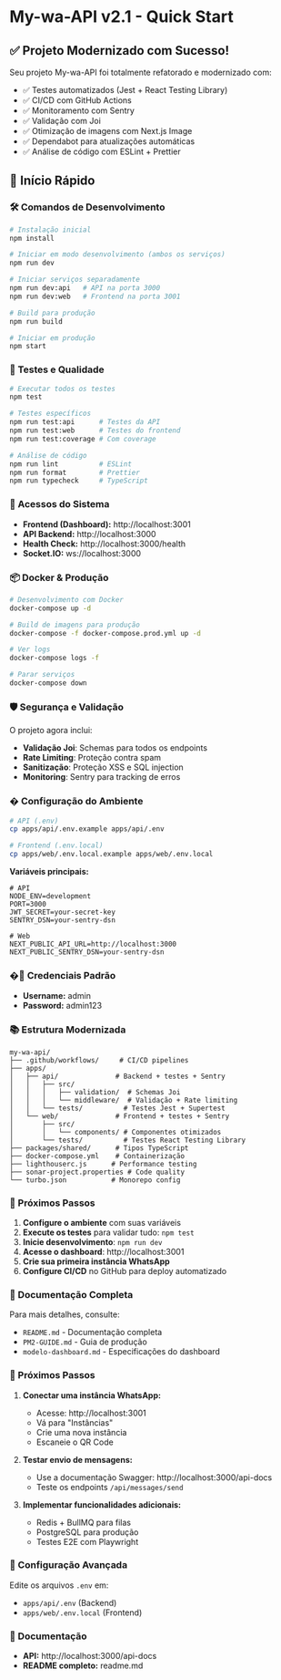 # My-wa-API v2.1 - Quick Start

## ✅ Projeto Modernizado com Sucesso!

Seu projeto My-wa-API foi totalmente refatorado e modernizado com:
- ✅ Testes automatizados (Jest + React Testing Library)
- ✅ CI/CD com GitHub Actions
- ✅ Monitoramento com Sentry
- ✅ Validação com Joi
- ✅ Otimização de imagens com Next.js Image
- ✅ Dependabot para atualizações automáticas
- ✅ Análise de código com ESLint + Prettier

## 🚀 Início Rápido

### 🛠 Comandos de Desenvolvimento

```bash
# Instalação inicial
npm install

# Iniciar em modo desenvolvimento (ambos os serviços)
npm run dev

# Iniciar serviços separadamente
npm run dev:api   # API na porta 3000
npm run dev:web   # Frontend na porta 3001

# Build para produção
npm run build

# Iniciar em produção
npm start
```

### 🧪 Testes e Qualidade

```bash
# Executar todos os testes
npm test

# Testes específicos
npm run test:api      # Testes da API
npm run test:web      # Testes do frontend
npm run test:coverage # Com coverage

# Análise de código
npm run lint          # ESLint
npm run format        # Prettier
npm run typecheck     # TypeScript
```

### 🚀 Acessos do Sistema

- **Frontend (Dashboard):** http://localhost:3001
- **API Backend:** http://localhost:3000
- **Health Check:** http://localhost:3000/health
- **Socket.IO:** ws://localhost:3000

### 📦 Docker & Produção

```bash
# Desenvolvimento com Docker
docker-compose up -d

# Build de imagens para produção
docker-compose -f docker-compose.prod.yml up -d

# Ver logs
docker-compose logs -f

# Parar serviços
docker-compose down
```

### 🛡️ Segurança e Validação

O projeto agora inclui:
- **Validação Joi**: Schemas para todos os endpoints
- **Rate Limiting**: Proteção contra spam
- **Sanitização**: Proteção XSS e SQL injection
- **Monitoring**: Sentry para tracking de erros

### � Configuração do Ambiente

```bash
# API (.env)
cp apps/api/.env.example apps/api/.env

# Frontend (.env.local)
cp apps/web/.env.local.example apps/web/.env.local
```

**Variáveis principais:**
```env
# API
NODE_ENV=development
PORT=3000
JWT_SECRET=your-secret-key
SENTRY_DSN=your-sentry-dsn

# Web
NEXT_PUBLIC_API_URL=http://localhost:3000
NEXT_PUBLIC_SENTRY_DSN=your-sentry-dsn
```

### �🔑 Credenciais Padrão

- **Username:** admin
- **Password:** admin123

### 📚 Estrutura Modernizada

```
my-wa-api/
├── .github/workflows/     # CI/CD pipelines
├── apps/
│   ├── api/              # Backend + testes + Sentry
│   │   ├── src/
│   │   │   ├── validation/  # Schemas Joi
│   │   │   └── middleware/  # Validação + Rate limiting
│   │   └── tests/          # Testes Jest + Supertest
│   └── web/              # Frontend + testes + Sentry
│       ├── src/
│       │   └── components/ # Componentes otimizados
│       └── tests/          # Testes React Testing Library
├── packages/shared/      # Tipos TypeScript
├── docker-compose.yml    # Containerização
├── lighthouserc.js      # Performance testing
├── sonar-project.properties # Code quality
└── turbo.json           # Monorepo config
```

### 🚀 Próximos Passos

1. **Configure o ambiente** com suas variáveis
2. **Execute os testes** para validar tudo: `npm test`
3. **Inicie desenvolvimento**: `npm run dev`
4. **Acesse o dashboard**: http://localhost:3001
5. **Crie sua primeira instância WhatsApp**
6. **Configure CI/CD** no GitHub para deploy automatizado

### 📖 Documentação Completa

Para mais detalhes, consulte:
- `README.md` - Documentação completa
- `PM2-GUIDE.md` - Guia de produção
- `modelo-dashboard.md` - Especificações do dashboard

### 🎯 Próximos Passos

1. **Conectar uma instância WhatsApp:**
   - Acesse: http://localhost:3001
   - Vá para "Instâncias"
   - Crie uma nova instância
   - Escaneie o QR Code

2. **Testar envio de mensagens:**
   - Use a documentação Swagger: http://localhost:3000/api-docs
   - Teste os endpoints `/api/messages/send`

3. **Implementar funcionalidades adicionais:**
   - Redis + BullMQ para filas
   - PostgreSQL para produção
   - Testes E2E com Playwright

### 🔧 Configuração Avançada

Edite os arquivos `.env` em:
- `apps/api/.env` (Backend)
- `apps/web/.env.local` (Frontend)

### 📖 Documentação

- **API:** http://localhost:3000/api-docs
- **README completo:** readme.md
